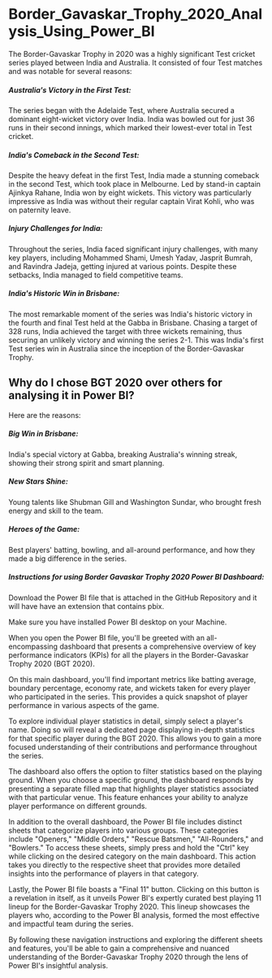 # Border_Gavaskar_Trophy_2020_Analysis_Using_Power_BI

The Border-Gavaskar Trophy in 2020 was a highly significant Test cricket series played between India and Australia. It consisted of four Test matches and was notable for several reasons:

##### Australia's Victory in the First Test:
The series began with the Adelaide Test, where Australia secured a dominant eight-wicket victory over India. India was bowled out for just 36 runs in their second innings, which marked their lowest-ever total in Test cricket.

##### India's Comeback in the Second Test: 
Despite the heavy defeat in the first Test, India made a stunning comeback in the second Test, which took place in Melbourne. Led by stand-in captain Ajinkya Rahane, India won by eight wickets. This victory was particularly impressive as India was without their regular captain Virat Kohli, who was on paternity leave.

##### Injury Challenges for India: 
Throughout the series, India faced significant injury challenges, with many key players, including Mohammed Shami, Umesh Yadav, Jasprit Bumrah, and Ravindra Jadeja, getting injured at various points. Despite these setbacks, India managed to field competitive teams.

##### India's Historic Win in Brisbane: 
The most remarkable moment of the series was India's historic victory in the fourth and final Test held at the Gabba in Brisbane. Chasing a target of 328 runs, India achieved the target with three wickets remaining, thus securing an unlikely victory and winning the series 2-1. This was India's first Test series win in Australia since the inception of the Border-Gavaskar Trophy.

## Why do I chose BGT 2020 over others for analysing it in Power BI?
Here are the reasons:
##### Big Win in Brisbane: 
India's special victory at Gabba, breaking Australia's winning streak, showing their strong spirit and smart planning.

##### New Stars Shine: 
Young talents like Shubman Gill and Washington Sundar, who brought fresh energy and skill to the team.

##### Heroes of the Game: 
Best players' batting, bowling, and all-around performance, and how they made a big difference in the series.

##### Instructions for using Border Gavaskar Trophy 2020 Power BI Dashboard:

Download the Power BI file that is attached in the GitHub Repository and it will have have an extension that contains pbix.

Make sure you have installed Power BI desktop on your Machine.

When you open the Power BI file, you'll be greeted with an all-encompassing dashboard that presents a comprehensive overview of key performance indicators (KPIs) for all the players in the Border-Gavaskar Trophy 2020 (BGT 2020).

On this main dashboard, you'll find important metrics like batting average, boundary percentage, economy rate, and wickets taken for every player who participated in the series. This provides a quick snapshot of player performance in various aspects of the game.

To explore individual player statistics in detail, simply select a player's name. Doing so will reveal a dedicated page displaying in-depth statistics for that specific player during the BGT 2020. This allows you to gain a more focused understanding of their contributions and performance throughout the series.

The dashboard also offers the option to filter statistics based on the playing ground. When you choose a specific ground, the dashboard responds by presenting a separate filled map that highlights player statistics associated with that particular venue. This feature enhances your ability to analyze player performance on different grounds.

In addition to the overall dashboard, the Power BI file includes distinct sheets that categorize players into various groups. These categories include "Openers," "Middle Orders," "Rescue Batsmen," "All-Rounders," and "Bowlers." To access these sheets, simply press and hold the "Ctrl" key while clicking on the desired category on the main dashboard. This action takes you directly to the respective sheet that provides more detailed insights into the performance of players in that category.

Lastly, the Power BI file boasts a "Final 11" button. Clicking on this button is a revelation in itself, as it unveils Power BI's expertly curated best playing 11 lineup for the Border-Gavaskar Trophy 2020. This lineup showcases the players who, according to the Power BI analysis, formed the most effective and impactful team during the series.

By following these navigation instructions and exploring the different sheets and features, you'll be able to gain a comprehensive and nuanced understanding of the Border-Gavaskar Trophy 2020 through the lens of Power BI's insightful analysis.



